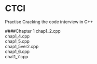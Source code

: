 CTCI
===================================
Practise Cracking the code interview in C++

####Chapter 1
chap1_2.cpp  
chap1_4.cpp  
chap1_5.cpp  
chap1_5ver2.cpp  
chap1_6.cpp  
chat1_7.cpp  

